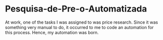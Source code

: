 # Pesquisa-de-Pre-o-Automatizada
At work, one of the tasks I was assigned to was price research. Since it was something very manual to do, it occurred to me to code an automation for this process. Hence, my automation was born.
